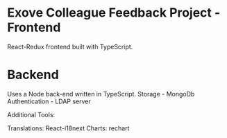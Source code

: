 # Exove Colleague Feedback Project - Frontend

React-Redux frontend built with TypeScript.


# Backend
Uses a Node back-end written in TypeScript.
Storage - MongoDb
Authentication - LDAP server

Additional Tools:

Translations: React-i18next
Charts: rechart
